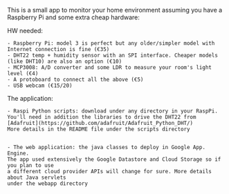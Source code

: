 This is a small app to monitor your home environment assuming you have a Raspberry Pi and some extra cheap hardware:

HW needed:

	- Raspberry Pi: model 3 is perfect but any older/simpler model with Internet connection is fine (€35)
	- DHT22 temp + humidity sensor with an SPI interface. Cheaper models (like DHT10) are also an option (€10)
	- MCP3008: A/D converter and some LDR to measure your room's light level (€4)
	- A protoboard to connect all the above (€5)
	- USB webcam (€15/20)
	
	
The application:

	- Raspi Python scripts: download under any directory in your RaspPi.
	You'll need in addition the libraries to drive the DHT22 from [Adafruit](https://github.com/adafruit/Adafruit_Python_DHT/)
	More details in the README file under the scripts directory
		
		
	- The web application: the java classes to deploy in Google App. Engine.
	The app used extensively the Google Datastore and Cloud Storage so if you plan to use
	a different cloud provider APIs will change for sure. More details about Java servlets
	under the webapp directory
